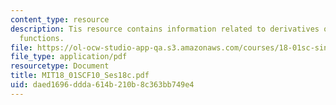 ```yaml
---
content_type: resource
description: Tis resource contains information related to derivatives of other exponential
  functions.
file: https://ol-ocw-studio-app-qa.s3.amazonaws.com/courses/18-01sc-single-variable-calculus-fall-2010/daed1696ddda614b210b8c363bb749e4_MIT18_01SCF10_Ses18c.pdf
file_type: application/pdf
resourcetype: Document
title: MIT18_01SCF10_Ses18c.pdf
uid: daed1696-ddda-614b-210b-8c363bb749e4
---
```

